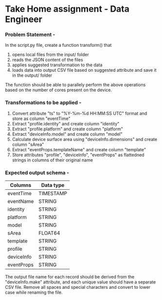 # Take Home assignment - Data Engineer

### Problem Statement -
In the script.py file, create a function transform() that
1. opens local files from the input/ folder
2. reads the JSON content of the files
3. applies suggested transformation to the data
4. loads data into output CSV file based on suggested attribute and save it in the output/ folder

The function should be able to parallely perform the above operations based on the number of cores present on the device.

### Transformations to be applied -

1. Convert attribute "ts" to "%Y-%m-%d HH:MM:SS UTC" format and store as column "eventTime"
2. Extract "profile.identity" and create column "identity"
3. Extract "profile.platform" and create column "platform"
4. Extract "deviceInfo.model" and create column "model"
5. Calculate device surface area using "deviceInfo.dimensions" and create column "sArea"
6. Extract "eventProps.templateName" and create column "template"
7. Store attributes "profile", "deviceInfo", "eventProps" as flattedned strings in columns of their original name

### Expected output schema -

| Columns | Data type |
| -- | -- |
| eventTime | TIMESTAMP |
| eventName | STRING |
| identity | STRING |
| platform | STRING |
| model | STRING |
| sArea | FLOAT64 |
| template | STRING |
| profile | STRING |
| deviceInfo | STRING |
| eventProps | STRING |

The output file name for each record should be derived from the "deviceInfo.make" attribute, and each unique value should have a separate CSV file. Remove all spaces and special characters and convert to lower case while renaming the file.
